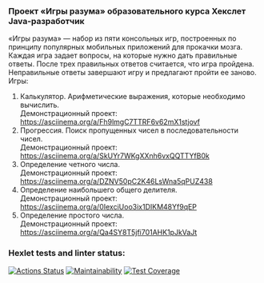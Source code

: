 ### Проект «Игры разума» образовательного курса Хекслет Java-разработчик

«Игры разума» — набор из пяти консольных игр, построенных по принципу популярных мобильных приложений для прокачки мозга. Каждая игра задает вопросы, на которые нужно дать правильные ответы. После трех правильных ответов считается, что игра пройдена. Неправильные ответы завершают игру и предлагают пройти ее заново. Игры:  
1. Калькулятор. Арифметические выражения, которые необходимо вычислить.   
   Демонстрационный проект: https://asciinema.org/a/Fh9lmgC7TTRF6v62mX1stjovf 
3. Прогрессия. Поиск пропущенных чисел в последовательности чисел.   
   Демонстрационный проект: https://asciinema.org/a/SkUYr7WKgXXnh6vxQQTTYfB0k  
5. Определение четного числа.   
   Демонстрационный проект: https://asciinema.org/a/DZNV50pC2K46LsWna5qPUZ438  
7. Определение наибольшего общего делителя.  
   Демонстрационный проект: https://asciinema.org/a/0IexciUoo3ix1DIKM48Yf9qEP  
9. Определение простого числа.   
   Демонстрационный проект: https://asciinema.org/a/Qa4SY8T5jfi701AHK1pJkVaJt  

### Hexlet tests and linter status:
[![Actions Status](https://github.com/Maevgal/java-project-61/workflows/hexlet-check/badge.svg)](https://github.com/Maevgal/java-project-61/actions)
[![Maintainability](https://api.codeclimate.com/v1/badges/1658699382003effabfe/maintainability)](https://codeclimate.com/github/Maevgal/java-project-61/maintainability)
[![Test Coverage](https://api.codeclimate.com/v1/badges/1658699382003effabfe/test_coverage)](https://codeclimate.com/github/Maevgal/java-project-61/test_coverage)









